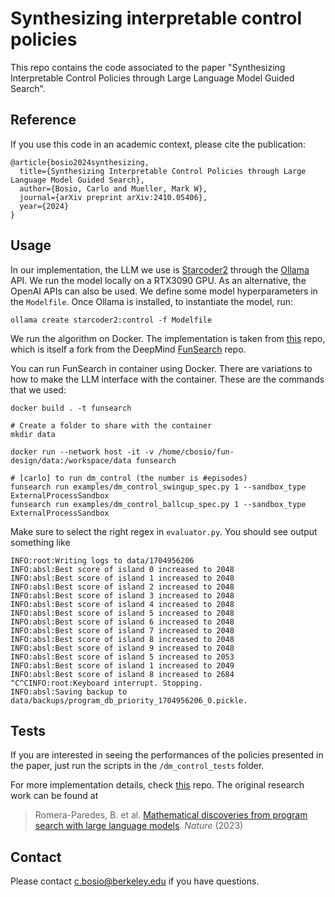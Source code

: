 # Synthesizing interpretable control policies

This repo contains the code associated to the paper "Synthesizing Interpretable Control Policies through Large Language Model Guided Search".

## Reference

If you use this code in an academic context, please cite the publication:

```
@article{bosio2024synthesizing,
  title={Synthesizing Interpretable Control Policies through Large Language Model Guided Search},
  author={Bosio, Carlo and Mueller, Mark W},
  journal={arXiv preprint arXiv:2410.05406},
  year={2024}
}
```

## Usage

In our implementation, the LLM we use is [Starcoder2](https://github.com/bigcode-project/starcoder2) through the [Ollama](https://ollama.com/) API. We run the model locally on a RTX3090 GPU. As an alternative, the OpenAI APIs can also be used. We define some model hyperparameters in the `Modelfile`.
Once Ollama is installed, to instantiate the model, run:
```
ollama create starcoder2:control -f Modelfile
```
We run the algorithm on Docker. The implementation is taken from [this](https://github.com/jonppe/funsearch) repo, which is itself a fork from the DeepMind [FunSearch](https://github.com/google-deepmind/funsearch) repo.

You can run FunSearch in container using Docker. There are variations to how to make the LLM interface with the container. These are the commands that we used:

```
docker build . -t funsearch

# Create a folder to share with the container
mkdir data

docker run --network host -it -v /home/cbosio/fun-design/data:/workspace/data funsearch

# [carlo] to run dm_control (the number is #episodes)
funsearch run examples/dm_control_swingup_spec.py 1 --sandbox_type ExternalProcessSandbox
funsearch run examples/dm_control_ballcup_spec.py 1 --sandbox_type ExternalProcessSandbox
```

Make sure to select the right regex in `evaluator.py`.
You should see output something like

```
INFO:root:Writing logs to data/1704956206
INFO:absl:Best score of island 0 increased to 2048
INFO:absl:Best score of island 1 increased to 2048
INFO:absl:Best score of island 2 increased to 2048
INFO:absl:Best score of island 3 increased to 2048
INFO:absl:Best score of island 4 increased to 2048
INFO:absl:Best score of island 5 increased to 2048
INFO:absl:Best score of island 6 increased to 2048
INFO:absl:Best score of island 7 increased to 2048
INFO:absl:Best score of island 8 increased to 2048
INFO:absl:Best score of island 9 increased to 2048
INFO:absl:Best score of island 5 increased to 2053
INFO:absl:Best score of island 1 increased to 2049
INFO:absl:Best score of island 8 increased to 2684
^C^CINFO:root:Keyboard interrupt. Stopping.
INFO:absl:Saving backup to data/backups/program_db_priority_1704956206_0.pickle.
```

## Tests
If you are interested in seeing the performances of the policies presented in the paper, just run the scripts in the `/dm_control_tests` folder.

For more implementation details, check [this](https://github.com/jonppe/funsearch) repo. The original research work can be found at

> Romera-Paredes, B. et al. [Mathematical discoveries from program search with large language models](https://www.nature.com/articles/s41586-023-06924-6). *Nature* (2023)

## Contact
Please contact c.bosio@berkeley.edu if you have questions.
